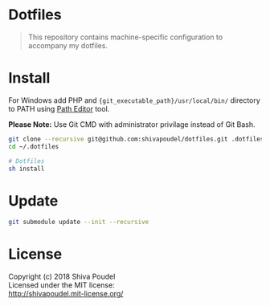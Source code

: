 # Dotfiles

> This repository contains machine-specific configuration to accompany my dotfiles.

# Install

For Windows add PHP and `{git_executable_path}/usr/local/bin/` directory to PATH using [Path Editor](https://patheditor2.codeplex.com/) tool.

__Please Note:__ Use Git CMD with administrator privilage instead of Git Bash.

```bash
git clone --recursive git@github.com:shivapoudel/dotfiles.git .dotfiles
cd ~/.dotfiles

# Dotfiles
sh install
```

# Update

```bash
git submodule update --init --recursive
```

# License

Copyright (c) 2018 Shiva Poudel  
Licensed under the MIT license:  
<http://shivapoudel.mit-license.org/>
